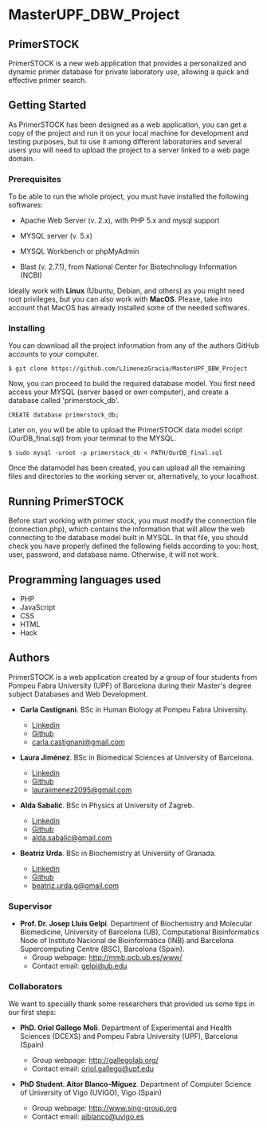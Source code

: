 # MasterUPF_DBW_Project

## PrimerSTOCK

PrimerSTOCK is a new web application that provides a personalized and dynamic primer database for private laboratory use, allowing a quick and effective primer search.

## Getting Started

As PrimerSTOCK has been designed as a web application, you can get a copy of the project and run it on your local machine for development and testing purposes, but to use it among different laboratories and several users you will need to upload the project to a server linked to a web page domain.

### Prerequisites

To be able to run the whole project, you must have installed the following softwares:

* Apache Web Server (v. 2.x), with PHP 5.x and mysql support

* MYSQL server (v. 5.x)

* MYSQL Workbench or phpMyAdmin

* Blast (v. 2.7.1), from National Center for Biotechnology Information (NCBI)

Ideally work with **Linux** (Ubuntu, Debian, and others) as you might need root privileges, but you can also work with **MacOS**. Please, take into account that MacOS has already installed some of the needed softwares.

### Installing

You can download all the project information from any of the authors GitHub accounts to your computer.

```
$ git clone https://github.com/LJimenezGracia/MasterUPF_DBW_Project
```

Now, you can proceed to build the required database model. You first need access your MYSQL (server based or own computer), and create a database called 'primerstock_db'.

```
CREATE database primerstock_db;
```
Later on, you will be able to upload the PrimerSTOCK data model script (OurDB_final.sql) from your terminal to the MYSQL.

```
$ sudo mysql -uroot -p primerstock_db < PATH/OurDB_final.sql
``` 

Once the datamodel has been created, you can upload all the remaining files and directories to the working server or, alternatively, to your localhost.


## Running PrimerSTOCK

Before start working with primer stock, you must modify the connection file (connection.php), which contains the information that will allow the web connecting to the database model built in MYSQL. In that file, you should check you have properly defined the following fields according to you: host, user, password, and database name. Otherwise, it will not work.


## Programming languages used

* PHP
* JavaScript
* CSS
* HTML
* Hack

## Authors

PrimerSTOCK is a web application created by a group of four students from Pompeu Fabra  University (UPF) of Barcelona during their Master's degree subject Databases and Web Development.

* **Carla Castignani**. BSc in Human Biology at Pompeu Fabra University.
    * [Linkedin](https://www.linkedin.com/in/carla-castignani-viladomiu-a34202171/)
    * [Github](https://github.com/ccastignani)  
    * carla.castignani@gmail.com 

* **Laura Jiménez**. BSc in Biomedical Sciences at University of Barcelona.
    * [Linkedin](https://www.linkedin.com/in/ljimenezgracia/)  
    * [Github](https://github.com/LJimenezGracia) 
    * laurajimenez2095@gmail.com 

* **Alda Sabalić**. BSc in Physics at University of Zagreb.
    * [Linkedin](https://www.linkedin.com/in/alda-sabalic/) 
    * [Github](https://github.com/AldaSabalic)   
    * alda.sabalic@gmail.com 

* **Beatriz Urda**. BSc in Biochemistry at University of Granada.
    * [Linkedin](https://www.linkedin.com/in/beatriz-urda-a55864a9/)
    * [Github](https://github.com/bzuaga)  
    * beatriz.urda.g@gmail.com 

### Supervisor
* **Prof. Dr. Josep Lluis Gelpí**. Department of Biochemistry and Molecular Biomedicine, University of Barcelona (UB), Computational Bioinformatics Node of Instituto Nacional de Bioinformática (INB) and Barcelona Supercomputing Centre (BSC), Barcelona (Spain).
    * Group webpage: http://mmb.pcb.ub.es/www/ 
    * Contact email: gelpi@ub.edu 

### Collaborators

We want to specially thank some researchers that provided us some tips in our first steps:
* **PhD. Oriol Gallego Moli**. Department of Experimental and Health Sciences (DCEXS) and Pompeu Fabra University (UPF), Barcelona (Spain)
    * Group webpage: http://gallegolab.org/
    * Contact email: oriol.gallego@upf.edu 

* **PhD Student. Aitor Blanco-Míguez**. Department of Computer Science of University of Vigo (UVIGO), Vigo (Spain)
    * Group webpage: http://www.sing-group.org
    * Contact email: aiblanco@uvigo.es 
